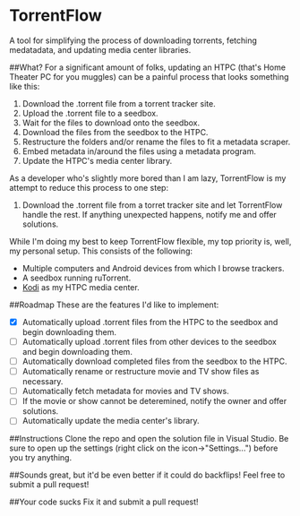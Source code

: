 # TorrentFlow
A tool for simplifying the process of downloading torrents, fetching medatadata, and updating media center libraries.

##What?
For a significant amount of folks, updating an HTPC (that's Home Theater PC for you muggles) can be a painful process that looks something like this:

1. Download the .torrent file from a torrent tracker site.
2. Upload the .torrent file to a seedbox.
3. Wait for the files to download onto the seedbox.
4. Download the files from the seedbox to the HTPC.
5. Restructure the folders and/or rename the files to fit a metadata scraper.
6. Embed metadata in/around the files using a metadata program.
7. Update the HTPC's media center library.

As a developer who's slightly more bored than I am lazy, TorrentFlow is my attempt to reduce this process to one step:

1. Download the .torrent file from a torret tracker site and let TorrentFlow handle the rest. If anything unexpected happens, notify me and offer solutions.

While I'm doing my best to keep TorrentFlow flexible, my top priority is, well, my personal setup. This consists of the following:

* Multiple computers and Android devices from which I browse trackers.
* A seedbox running ruTorrent.
* [Kodi](http://kodi.tv/) as my HTPC media center.

##Roadmap
These are the features I'd like to implement:

 - [x] Automatically upload .torrent files from the HTPC to the seedbox and begin downloading them.
 - [ ] Automatically upload .torrent files from other devices to the seedbox and begin downloading them.
 - [ ] Automatically download completed files from the seedbox to the HTPC.
 - [ ] Automatically rename or restructure movie and TV show files as necessary.
 - [ ] Automatically fetch metadata for movies and TV shows.
  - [ ] If the movie or show cannot be deteremined, notify the owner and offer solutions.
 - [ ] Automatically update the media center's library.
 
##Instructions
Clone the repo and open the solution file in Visual Studio. Be sure to open up the settings (right click on the icon->"Settings...") before you try anything.

##Sounds great, but it'd be even better if it could do backflips!
Feel free to submit a pull request!

##Your code sucks
Fix it and submit a pull request!
